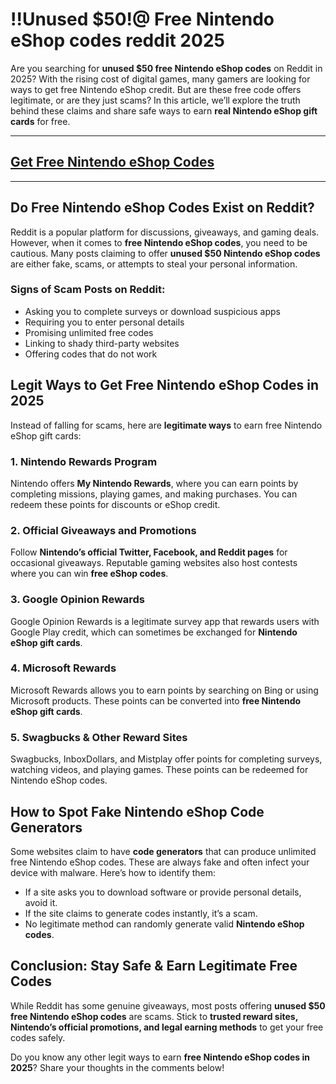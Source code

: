 # **!!Unused $50!@ Free Nintendo eShop codes reddit 2025**

Are you searching for **unused $50 free Nintendo eShop codes** on Reddit in 2025? With the rising cost of digital games, many gamers are looking for ways to get free Nintendo eShop credit. But are these free code offers legitimate, or are they just scams? In this article, we’ll explore the truth behind these claims and share safe ways to earn **real Nintendo eShop gift cards** for free.

---
## [Get Free Nintendo eShop Codes](https://codesloot.com/)
---

## Do Free Nintendo eShop Codes Exist on Reddit?

Reddit is a popular platform for discussions, giveaways, and gaming deals. However, when it comes to **free Nintendo eShop codes**, you need to be cautious. Many posts claiming to offer **unused $50 Nintendo eShop codes** are either fake, scams, or attempts to steal your personal information.

### Signs of Scam Posts on Reddit:
- Asking you to complete surveys or download suspicious apps
- Requiring you to enter personal details
- Promising unlimited free codes
- Linking to shady third-party websites
- Offering codes that do not work

## Legit Ways to Get Free Nintendo eShop Codes in 2025

Instead of falling for scams, here are **legitimate ways** to earn free Nintendo eShop gift cards:

### 1. **Nintendo Rewards Program**
Nintendo offers **My Nintendo Rewards**, where you can earn points by completing missions, playing games, and making purchases. You can redeem these points for discounts or eShop credit.

### 2. **Official Giveaways and Promotions**
Follow **Nintendo’s official Twitter, Facebook, and Reddit pages** for occasional giveaways. Reputable gaming websites also host contests where you can win **free eShop codes**.

### 3. **Google Opinion Rewards**
Google Opinion Rewards is a legitimate survey app that rewards users with Google Play credit, which can sometimes be exchanged for **Nintendo eShop gift cards**.

### 4. **Microsoft Rewards**
Microsoft Rewards allows you to earn points by searching on Bing or using Microsoft products. These points can be converted into **free Nintendo eShop gift cards**.

### 5. **Swagbucks & Other Reward Sites**
Swagbucks, InboxDollars, and Mistplay offer points for completing surveys, watching videos, and playing games. These points can be redeemed for Nintendo eShop codes.

## How to Spot Fake Nintendo eShop Code Generators

Some websites claim to have **code generators** that can produce unlimited free Nintendo eShop codes. These are always fake and often infect your device with malware. Here’s how to identify them:

- If a site asks you to download software or provide personal details, avoid it.
- If the site claims to generate codes instantly, it’s a scam.
- No legitimate method can randomly generate valid **Nintendo eShop codes**.

## Conclusion: Stay Safe & Earn Legitimate Free Codes

While Reddit has some genuine giveaways, most posts offering **unused $50 free Nintendo eShop codes** are scams. Stick to **trusted reward sites, Nintendo’s official promotions, and legal earning methods** to get your free codes safely.

Do you know any other legit ways to earn **free Nintendo eShop codes in 2025**? Share your thoughts in the comments below!

